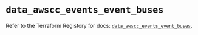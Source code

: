 # `data_awscc_events_event_buses`

Refer to the Terraform Registory for docs: [`data_awscc_events_event_buses`](https://registry.terraform.io/providers/hashicorp/awscc/0.70.0/docs/data-sources/events_event_buses).
